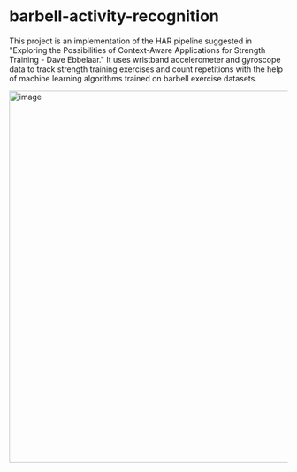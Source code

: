 # barbell-activity-recognition
This project is an implementation of the HAR pipeline suggested in "Exploring the Possibilities of Context-Aware Applications for Strength Training - Dave Ebbelaar." It uses wristband accelerometer and gyroscope data to track strength training exercises and count repetitions with the help of machine learning algorithms trained on barbell exercise datasets.

<img width="672" alt="image" src="https://github.com/user-attachments/assets/9857f0f2-fbb4-4bdd-a92b-6e3c620d48c1" />
